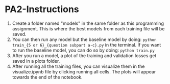 # PA2-Instructions
1. Create a folder named "models" in the same folder as this programming assignment. This is where the best models from each training file will be saved. 
2. You can then run any model but the baseline model by doing: `python train_{5 or 6}_{question subpart a-c}.py` in the terminal. If you want to run the baseline model, you can do so by doing: `python train.py`
4. After you run a model, a plot of the training and validation losses get saved in a plots folder.  
5. After running all the training files, you can visualize them in the visualize.ipynb file by clicking running all cells. The plots will appear towards the end of the notebook. 

